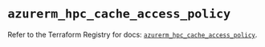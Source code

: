 # `azurerm_hpc_cache_access_policy`

Refer to the Terraform Registry for docs: [`azurerm_hpc_cache_access_policy`](https://registry.terraform.io/providers/hashicorp/azurerm/4.7.0/docs/resources/hpc_cache_access_policy).

